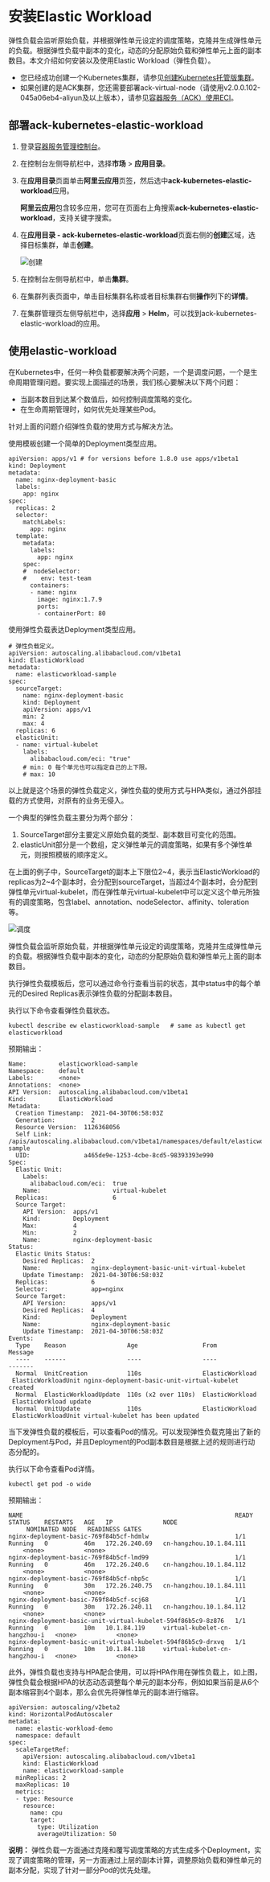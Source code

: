 # 安装Elastic Workload

弹性负载会监听原始负载，并根据弹性单元设定的调度策略，克隆并生成弹性单元的负载。根据弹性负载中副本的变化，动态的分配原始负载和弹性单元上面的副本数目。本文介绍如何安装以及使用Elastic Workload（弹性负载）。

-   您已经成功创建一个Kubernetes集群，请参见[创建Kubernetes托管版集群](/intl.zh-CN/Kubernetes集群用户指南/集群/创建集群/创建Kubernetes托管版集群.md)。
-   如果创建的是ACK集群，您还需要部署ack-virtual-node（请使用v2.0.0.102-045a06eb4-aliyun及以上版本），请参见[容器服务（ACK）使用ECI]()。

## 部署ack-kubernetes-elastic-workload

1.  登录[容器服务管理控制台](https://cs.console.aliyun.com)。

2.  在控制台左侧导航栏中，选择**市场** \> **应用目录**。

3.  在**应用目录**页面单击**阿里云应用**页签，然后选中**ack-kubernetes-elastic-workload**应用。

    **阿里云应用**包含较多应用，您可在页面右上角搜索**ack-kubernetes-elastic-workload**，支持关键字搜索。

4.  在**应用目录 - ack-kubernetes-elastic-workload**页面右侧的**创建**区域，选择目标集群，单击**创建**。

    ![创建](https://static-aliyun-doc.oss-accelerate.aliyuncs.com/assets/img/zh-CN/8106659951/p132495.png)

5.  在控制台左侧导航栏中，单击**集群**。

6.  在集群列表页面中，单击目标集群名称或者目标集群右侧**操作**列下的**详情**。

7.  在集群管理页左侧导航栏中，选择**应用** \> **Helm**，可以找到ack-kubernetes-elastic-workload的应用。


## 使用elastic-workload

在Kubernetes中，任何一种负载都要解决两个问题，一个是调度问题，一个是生命周期管理问题。要实现上面描述的场景，我们核心要解决以下两个问题：

-   当副本数目到达某个数值后，如何控制调度策略的变化。
-   在生命周期管理时，如何优先处理某些Pod。

针对上面的问题介绍弹性负载的使用方式与解决方法。

使用模板创建一个简单的Deployment类型应用。

```
apiVersion: apps/v1 # for versions before 1.8.0 use apps/v1beta1
kind: Deployment
metadata:
  name: nginx-deployment-basic
  labels:
    app: nginx
spec:
  replicas: 2
  selector:
    matchLabels:
      app: nginx
  template:
    metadata:
      labels:
        app: nginx
    spec:
    #  nodeSelector:
    #    env: test-team
      containers:
      - name: nginx
        image: nginx:1.7.9 
        ports:
        - containerPort: 80
```

使用弹性负载表达Deployment类型应用。

```
# 弹性负载定义。
apiVersion: autoscaling.alibabacloud.com/v1beta1
kind: ElasticWorkload
metadata:
  name: elasticworkload-sample
spec:
  sourceTarget:
    name: nginx-deployment-basic
    kind: Deployment
    apiVersion: apps/v1
    min: 2
    max: 4
  replicas: 6
  elasticUnit:
  - name: virtual-kubelet
    labels:
      alibabacloud.com/eci: "true"
    # min: 0 每个单元也可以指定自己的上下限。
    # max: 10
```

以上就是这个场景的弹性负载定义，弹性负载的使用方式与HPA类似，通过外部挂载的方式使用，对原有的业务无侵入。

一个典型的弹性负载主要分为两个部分：

1.  SourceTarget部分主要定义原始负载的类型、副本数目可变化的范围。
2.  elasticUnit部分是一个数组，定义弹性单元的调度策略，如果有多个弹性单元，则按照模板的顺序定义。

在上面的例子中，SourceTarget的副本上下限位2~4，表示当ElasticWorkload的replicas为2~4个副本时，会分配到sourceTarget，当超过4个副本时，会分配到弹性单元virtual-kubelet，而在弹性单元virtual-kubelet中可以定义这个单元所独有的调度策略，包含label、annotation、nodeSelector、affinity、toleration等。

![调度](https://static-aliyun-doc.oss-accelerate.aliyuncs.com/assets/img/zh-CN/8106659951/p132512.png)

弹性负载会监听原始负载，并根据弹性单元设定的调度策略，克隆并生成弹性单元的负载。根据弹性负载中副本的变化，动态的分配原始负载和弹性单元上面的副本数目。

执行弹性负载模板后，您可以通过命令行查看当前的状态，其中status中的每个单元的Desired Replicas表示弹性负载的分配副本数目。

执行以下命令查看弹性负载状态。

```
kubectl describe ew elasticworkload-sample   # same as kubectl get elasticworkload
```

预期输出：

```
Name:         elasticworkload-sample
Namespace:    default
Labels:       <none>
Annotations:  <none>
API Version:  autoscaling.alibabacloud.com/v1beta1
Kind:         ElasticWorkload
Metadata:
  Creation Timestamp:  2021-04-30T06:58:03Z
  Generation:          2
  Resource Version:  1126368056
  Self Link:         /apis/autoscaling.alibabacloud.com/v1beta1/namespaces/default/elasticworkloads/elasticworkload-sample
  UID:               a465de9e-1253-4cbe-8cd5-98393393e990
Spec:
  Elastic Unit:
    Labels:
      alibabacloud.com/eci:  true
    Name:                    virtual-kubelet
  Replicas:                  6
  Source Target:
    API Version:  apps/v1
    Kind:         Deployment
    Max:          4
    Min:          2
    Name:         nginx-deployment-basic
Status:
  Elastic Units Status:
    Desired Replicas:  2
    Name:              nginx-deployment-basic-unit-virtual-kubelet
    Update Timestamp:  2021-04-30T06:58:03Z
  Replicas:            6
  Selector:            app=nginx
  Source Target:
    API Version:       apps/v1
    Desired Replicas:  4
    Kind:              Deployment
    Name:              nginx-deployment-basic
    Update Timestamp:  2021-04-30T06:58:03Z
Events:
  Type    Reason                 Age                  From             Message
  ----    ------                 ----                 ----             -------
  Normal  UnitCreation           110s                 ElasticWorkload  ElasticWorkloadUnit nginx-deployment-basic-unit-virtual-kubelet created
  Normal  ElasticWorkloadUpdate  110s (x2 over 110s)  ElasticWorkload  ElasticWorkload update
  Normal  UnitUpdate             110s                 ElasticWorkload  ElasticWorkloadUnit virtual-kubelet has been updated
```

当下发弹性负载的模板后，可以查看Pod的情况。可以发现弹性负载克隆出了新的Deployment与Pod，并且Deployment的Pod副本数目是根据上述的规则进行动态分配的。

执行以下命令查看Pod详情。

```
kubectl get pod -o wide
```

预期输出：

```
NAME                                                           READY   STATUS    RESTARTS   AGE   IP              NODE                            NOMINATED NODE   READINESS GATES
nginx-deployment-basic-769f84b5cf-hdmlw                        1/1     Running   0          46m   172.26.240.69   cn-hangzhou.10.1.84.111         <none>           <none>
nginx-deployment-basic-769f84b5cf-lmd99                        1/1     Running   0          46m   172.26.240.6    cn-hangzhou.10.1.84.112         <none>           <none>
nginx-deployment-basic-769f84b5cf-nbp5c                        1/1     Running   0          30m   172.26.240.75   cn-hangzhou.10.1.84.111         <none>           <none>
nginx-deployment-basic-769f84b5cf-scj68                        1/1     Running   0          30m   172.26.240.11   cn-hangzhou.10.1.84.112         <none>           <none>
nginx-deployment-basic-unit-virtual-kubelet-594f86b5c9-8z876   1/1     Running   0          10m   10.1.84.119     virtual-kubelet-cn-hangzhou-i   <none>           <none>
nginx-deployment-basic-unit-virtual-kubelet-594f86b5c9-drxvq   1/1     Running   0          10m   10.1.84.118     virtual-kubelet-cn-hangzhou-i   <none>           <none>
```

此外，弹性负载也支持与HPA配合使用，可以将HPA作用在弹性负载上，如上图，弹性负载会根据HPA的状态动态调整每个单元的副本分布，例如如果当前是从6个副本缩容到4个副本，那么会优先将弹性单元的副本进行缩容。

```
apiVersion: autoscaling/v2beta2
kind: HorizontalPodAutoscaler
metadata:
  name: elastic-workload-demo
  namespace: default
spec:
  scaleTargetRef:
    apiVersion: autoscaling.alibabacloud.com/v1beta1
    kind: ElasticWorkload
    name: elasticworkload-sample
  minReplicas: 2
  maxReplicas: 10
  metrics:
  - type: Resource
    resource:
      name: cpu
      target:
        type: Utilization
        averageUtilization: 50
```

**说明：** 弹性负载一方面通过克隆和覆写调度策略的方式生成多个Deployment，实现了调度策略的管理，另一方面通过上层的副本计算，调整原始负载和弹性单元的副本分配，实现了针对一部分Pod的优先处理。

